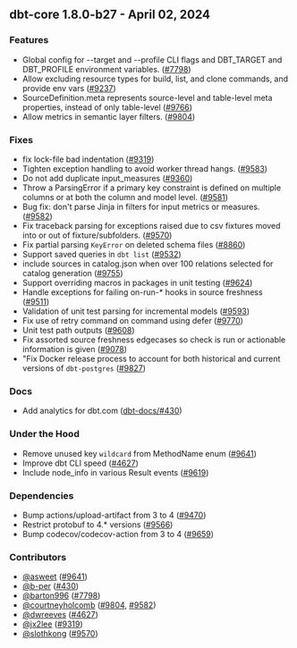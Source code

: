 ## dbt-core 1.8.0-b27 - April 02, 2024

### Features

- Global config for --target and --profile CLI flags and DBT_TARGET and DBT_PROFILE environment variables. ([#7798](https://github.com/dbt-labs/dbt-core/issues/7798))
- Allow excluding resource types for build, list, and clone commands, and provide env vars ([#9237](https://github.com/dbt-labs/dbt-core/issues/9237))
- SourceDefinition.meta represents source-level and table-level meta properties, instead of only table-level ([#9766](https://github.com/dbt-labs/dbt-core/issues/9766))
- Allow metrics in semantic layer filters. ([#9804](https://github.com/dbt-labs/dbt-core/issues/9804))

### Fixes

- fix lock-file bad indentation ([#9319](https://github.com/dbt-labs/dbt-core/issues/9319))
- Tighten exception handling to avoid worker thread hangs. ([#9583](https://github.com/dbt-labs/dbt-core/issues/9583))
- Do not add duplicate input_measures ([#9360](https://github.com/dbt-labs/dbt-core/issues/9360))
- Throw a ParsingError if a primary key constraint is defined on multiple columns or at both the column and model level. ([#9581](https://github.com/dbt-labs/dbt-core/issues/9581))
- Bug fix: don't parse Jinja in filters for input metrics or measures. ([#9582](https://github.com/dbt-labs/dbt-core/issues/9582))
- Fix traceback parsing for exceptions raised due to csv fixtures moved into or out of fixture/subfolders. ([#9570](https://github.com/dbt-labs/dbt-core/issues/9570))
- Fix partial parsing `KeyError` on deleted schema files ([#8860](https://github.com/dbt-labs/dbt-core/issues/8860))
- Support saved queries in `dbt list` ([#9532](https://github.com/dbt-labs/dbt-core/issues/9532))
- include sources in catalog.json when over 100 relations selected for catalog generation ([#9755](https://github.com/dbt-labs/dbt-core/issues/9755))
- Support overriding macros in packages in unit testing ([#9624](https://github.com/dbt-labs/dbt-core/issues/9624))
- Handle exceptions for failing on-run-* hooks in source freshness ([#9511](https://github.com/dbt-labs/dbt-core/issues/9511))
- Validation of unit test parsing for incremental models ([#9593](https://github.com/dbt-labs/dbt-core/issues/9593))
- Fix use of retry command on command using defer ([#9770](https://github.com/dbt-labs/dbt-core/issues/9770))
- Unit test path outputs ([#9608](https://github.com/dbt-labs/dbt-core/issues/9608))
- Fix assorted source freshness edgecases so check is run or actionable information is given ([#9078](https://github.com/dbt-labs/dbt-core/issues/9078))
- "Fix Docker release process to account for both historical and current versions of `dbt-postgres` ([#9827](https://github.com/dbt-labs/dbt-core/issues/9827))

### Docs

- Add analytics for dbt.com ([dbt-docs/#430](https://github.com/dbt-labs/dbt-docs/issues/430))

### Under the Hood

- Remove unused key `wildcard` from MethodName enum ([#9641](https://github.com/dbt-labs/dbt-core/issues/9641))
- Improve dbt CLI speed ([#4627](https://github.com/dbt-labs/dbt-core/issues/4627))
- Include node_info in various Result events ([#9619](https://github.com/dbt-labs/dbt-core/issues/9619))

### Dependencies

- Bump actions/upload-artifact from 3 to 4 ([#9470](https://github.com/dbt-labs/dbt-core/pull/9470))
- Restrict protobuf to 4.* versions ([#9566](https://github.com/dbt-labs/dbt-core/pull/9566))
- Bump codecov/codecov-action from 3 to 4 ([#9659](https://github.com/dbt-labs/dbt-core/pull/9659))

### Contributors
- [@asweet](https://github.com/asweet) ([#9641](https://github.com/dbt-labs/dbt-core/issues/9641))
- [@b-per](https://github.com/b-per) ([#430](https://github.com/dbt-labs/dbt-core/issues/430))
- [@barton996](https://github.com/barton996) ([#7798](https://github.com/dbt-labs/dbt-core/issues/7798))
- [@courtneyholcomb](https://github.com/courtneyholcomb) ([#9804](https://github.com/dbt-labs/dbt-core/issues/9804), [#9582](https://github.com/dbt-labs/dbt-core/issues/9582))
- [@dwreeves](https://github.com/dwreeves) ([#4627](https://github.com/dbt-labs/dbt-core/issues/4627))
- [@jx2lee](https://github.com/jx2lee) ([#9319](https://github.com/dbt-labs/dbt-core/issues/9319))
- [@slothkong](https://github.com/slothkong) ([#9570](https://github.com/dbt-labs/dbt-core/issues/9570))
